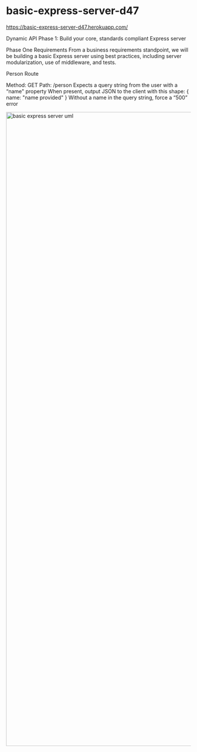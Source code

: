 # basic-express-server-d47

https://basic-express-server-d47.herokuapp.com/


Dynamic API Phase 1: Build your core, standards compliant Express server

Phase One Requirements
From a business requirements standpoint, we will be building a basic Express server using best practices, including server modularization, use of middleware, and tests.

Person Route

Method: GET
Path: /person
Expects a query string from the user with a “name" property
When present, output JSON to the client with this shape: { name: "name provided" }
Without a name in the query string, force a “500” error



<img width="1728" alt="basic express server uml" src="https://user-images.githubusercontent.com/91757275/173714744-81a4740c-9525-4620-8948-bc29b5e16614.png">
